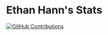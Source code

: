 # Ethan Hann's Stats

[![GitHub Contributions](https://github-readme-stats.vercel.app/api?username=ethanhann)](https://github.com/anuraghazra/github-readme-stats)

